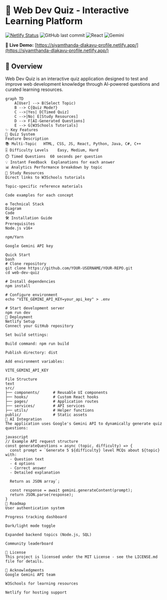 # 🚀 Web Dev Quiz - Interactive Learning Platform

[![Netlify Status](https://api.netlify.com/api/v1/badges/YOUR-DEPLOY-ID/deploy-status)](https://app.netlify.com/sites/YOUR-SITE-NAME/deploys)
![GitHub last commit](https://img.shields.io/github/last-commit/YOUR-USERNAME/YOUR-REPO)
![React](https://img.shields.io/badge/React-18.2-blue)
![Gemini](https://img.shields.io/badge/Gemini-API-orange)

🔗 **Live Demo:** [https://siyamthanda-dlakavu-profile.netlify.app/](https://siyamthanda-dlakavu-profile.netlify.app/)

## 🌟 Overview

Web Dev Quiz is an interactive quiz application designed to test and improve web development knowledge through AI-powered questions and curated learning resources.

```mermaid
graph TD
    A[User] --> B(Select Topic)
    B --> C{Quiz Mode?}
    C -->|Yes| D[Timed Quiz]
    C -->|No| E[Study Resources]
    D --> F[AI-Generated Questions]
    E --> G[W3Schools Tutorials]
✨ Key Features
🎯 Quiz System
Feature	Description
📚 Multi-Topic	HTML, CSS, JS, React, Python, Java, C#, C++
🎚️ Difficulty Levels	Easy, Medium, Hard
⏱️ Timed Questions	60 seconds per question
💡 Instant Feedback	Explanations for each answer
📊 Analytics	Performance breakdown by topic
📖 Study Resources
Direct links to W3Schools tutorials

Topic-specific reference materials

Code examples for each concept

⚙️ Technical Stack
Diagram
Code
🛠️ Installation Guide
Prerequisites
Node.js v16+

npm/Yarn

Google Gemini API key

Quick Start
bash
# Clone repository
git clone https://github.com/YOUR-USERNAME/YOUR-REPO.git
cd web-dev-quiz

# Install dependencies
npm install

# Configure environment
echo "VITE_GEMINI_API_KEY=your_api_key" > .env

# Start development server
npm run dev
🚀 Deployment
Netlify Setup
Connect your GitHub repository

Set build settings:

Build command: npm run build

Publish directory: dist

Add environment variables:

VITE_GEMINI_API_KEY

File Structure
text
src/
├── components/      # Reusable UI components
├── hooks/           # Custom React hooks
├── pages/           # Application routes
├── services/        # API services
├── utils/           # Helper functions
public/              # Static assets
🤖 AI Integration
The application uses Google's Gemini API to dynamically generate quiz questions:

javascript
// Example API request structure
const generateQuestions = async (topic, difficulty) => {
  const prompt = `Generate 5 ${difficulty} level MCQs about ${topic} with:
  - Question text
  - 4 options
  - Correct answer
  - Detailed explanation
  
  Return as JSON array`;
  
  const response = await gemini.generateContent(prompt);
  return JSON.parse(response);
}
📅 Roadmap
User authentication system

Progress tracking dashboard

Dark/light mode toggle

Expanded backend topics (Node.js, SQL)

Community leaderboard

📄 License
This project is licensed under the MIT License - see the LICENSE.md file for details.

🙏 Acknowledgments
Google Gemini API team

W3Schools for learning resources

Netlify for hosting support

